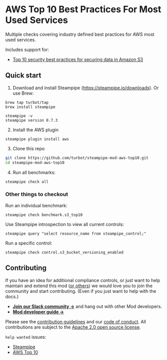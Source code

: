 # AWS Top 10 Best Practices For Most Used Services

Multiple checks covering industry defined best practices for AWS most used services.

Includes support for:

- [Top 10 security best practices for securing data in Amazon S3](https://aws.amazon.com/blogs/security/top-10-security-best-practices-for-securing-data-in-amazon-s3/)

## Quick start

1. Download and install Steampipe (https://steampipe.io/downloads). Or use Brew:

```shell
brew tap turbot/tap
brew install steampipe

steampipe -v
steampipe version 0.7.3
```

2. Install the AWS plugin

```shell
steampipe plugin install aws
```

3. Clone this repo

```sh
git clone https://github.com/turbot/steampipe-mod-aws-top10.git
cd steampipe-mod-aws-top10
```

4. Run all benchmarks:

```shell
steampipe check all
```

### Other things to checkout

Run an individual benchmark:

```shell
steampipe check benchmark.s3_top10
```

Use Steampipe introspection to view all current controls:

```
steampipe query "select resource_name from steampipe_control;"
```

Run a specific control:

```shell
steampipe check control.s3_bucket_versioning_enabled
```

## Contributing

If you have an idea for additional compliance controls, or just want to help maintain and extend this mod ([or others](https://github.com/topics/steampipe-mod)) we would love you to join the community and start contributing. (Even if you just want to help with the docs.)

- **[Join our Slack community →](https://join.slack.com/t/steampipe/shared_invite/zt-oij778tv-lYyRTWOTMQYBVAbtPSWs3g)** and hang out with other Mod developers.
- **[Mod developer guide →](https://steampipe.io/docs/using-steampipe/writing-controls)**

Please see the [contribution guidelines](https://github.com/turbot/steampipe/blob/main/CONTRIBUTING.md) and our [code of conduct](https://github.com/turbot/steampipe/blob/main/CODE_OF_CONDUCT.md). All contributions are subject to the [Apache 2.0 open source license](https://github.com/turbot/steampipe-mod-aws-top10/blob/main/LICENSE).

`help wanted` issues:

- [Steampipe](https://github.com/turbot/steampipe/labels/help%20wanted)
- [AWS Top 10](https://github.com/turbot/steampipe-mod-aws-top10/labels/help%20wanted)
